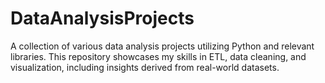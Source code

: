 # DataAnalysisProjects
A collection of various data analysis projects utilizing Python and relevant libraries. This repository showcases my skills in ETL, data cleaning, and visualization, including insights derived from real-world datasets.
